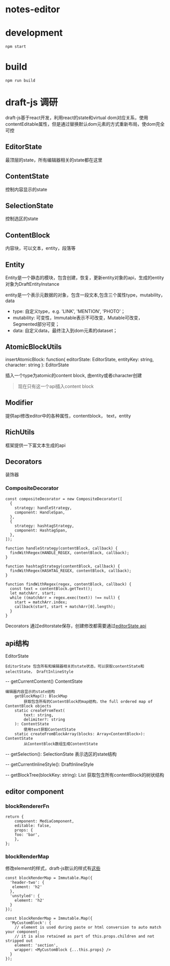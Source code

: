 # notes-editor

# development
```
npm start
```

# build
```
npm run build
```

# draft-js 调研

draft-js基于react开发，利用react的state和virtual dom对应关系，使用contentEditable属性，但是通过替换默认dom元素的方式重新布局，使dom完全可控

## EditorState

最顶层的state，所有编辑器相关的state都在这里

## ContentState

控制内容显示的state

## SelectionState

控制选区的state

## ContentBlock

内容块，可以文本，entity，段落等

## Entity

Entity是一个静态的模块，包含创建，恢复，更新entity对象的api，生成的entity对象为DraftEntityInstance

entity是一个表示元数据的对象，包含一段文本,包含三个属性type，mutability，data
- type: 自定义type，e.g. 'LINK', 'MENTION', 'PHOTO'；
- mutability: 可变性，Immutable表示不可改变，Mutable可改变，Segmented部分可变；
- data: 自定义data，最终注入到dom元素的dataset；

## AtomicBlockUtils

insertAtomicBlock: function(
  editorState: EditorState,
  entityKey: string,
  character: string
): EditorState

插入一个type为atomic的content block, 由entity或者character创建
> 现在只有这一个api插入content block

## Modifier

提供api修改editor中的各种属性，contentblock， text，entity

## RichUtils

框架提供一下富文本生成的api

## Decorators
装饰器
### CompositeDecorator 
```
const compositeDecorator = new CompositeDecorator([
  {
    strategy: handleStrategy,
    component: HandleSpan,
  },
  {
    strategy: hashtagStrategy,
    component: HashtagSpan,
  },
]);

function handleStrategy(contentBlock, callback) {
  findWithRegex(HANDLE_REGEX, contentBlock, callback);
}

function hashtagStrategy(contentBlock, callback) {
  findWithRegex(HASHTAG_REGEX, contentBlock, callback);
}

function findWithRegex(regex, contentBlock, callback) {
  const text = contentBlock.getText();
  let matchArr, start;
  while ((matchArr = regex.exec(text)) !== null) {
    start = matchArr.index;
    callback(start, start + matchArr[0].length);
  }
}
```
Decorators 通过editorstate保存，创建修改都需要通过[editorState api](https://facebook.github.io/draft-js/docs/api-reference-editor-state.html#content)


## api结构

EditorState 

    EditorState 包含所有和编辑器相关的state状态，可以获取contentState和selectState， DraftInlineStyle
-- getCurrentContent() ContentState

    编辑器内容显示的state结构
        getBlockMap(): BlockMap
            获取包含所有的ContentBlock的map结构，the full ordered map of ContentBlock objects
        static createFromText(
            text: string,
            delimiter?: string
        ): ContentState 
            使用text获取ContentState
        static createFromBlockArray(blocks: Array<ContentBlock>): ContentState
            从ContentBlock数组生成ContentState

-- getSelection(): SelectionState
    表示选区的state结构
    
-- getCurrentInlineStyle(): DraftInlineStyle

-- getBlockTree(blockKey: string): List
    获取包含所有contentBlock的树状结构

## editor component
### blockRendererFn

```
return {
    component: MediaComponent,
    editable: false,
    props: {
    foo: 'bar',
    },
};
```
### blockRenderMap
修改element的样式，draft-js默认的样式有[这些](https://facebook.github.io/draft-js/docs/advanced-topics-custom-block-render-map.html#content)
```
const blockRenderMap = Immutable.Map({
  'header-two': {
   element: 'h2'
  },
  'unstyled': {
    element: 'h2'
  }
});
```
```
const blockRenderMap = Immutable.Map({
  'MyCustomBlock': {
    // element is used during paste or html conversion to auto match your component;
    // it is also retained as part of this.props.children and not stripped out
    element: 'section',
    wrapper: <MyCustomBlock {...this.props} />
  }
});
```